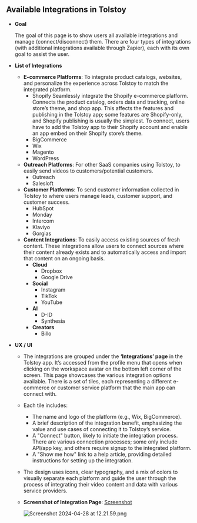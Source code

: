 ## Available Integrations in Tolstoy

- **Goal**

  The goal of this page is to show users all available integrations and manage (connect/disconnect) them. There are four types of integrations (with additional integrations available through Zapier), each with its own goal to assist the user.

- **List of Integrations**
  - **E-commerce Platforms**: To integrate product catalogs, websites, and personalize the experience across Tolstoy to match the integrated platform.
    - Shopify
      Seamlessly integrate the Shopify e-commerce platform. Connects the product catalog, orders data and tracking, online store’s theme, and shop app. This affects the features and publishing in the Tolstoy app; some features are Shopify-only, and Shopify publishing is usually the simplest. To connect, users have to add the Tolstoy app to their Shopify account and enable an app embed on their Shopify store’s theme.
    - BigCommerce
    - Wix
    - Magento
    - WordPress
  - **Outreach Platforms**: For other SaaS companies using Tolstoy, to easily send videos to customers/potential customers.
    - Outreach
    - Salesloft
  - **Customer Platforms**: To send customer information collected in Tolstoy to where users manage leads, customer support, and customer success.
    - HubSpot
    - Monday
    - Intercom
    - Klaviyo
    - Gorgias
  - **Content Integrations**: To easily access existing sources of fresh content. These integrations allow users to connect sources where their content already exists and to automatically access and import that content on an ongoing basis.
    - **Cloud**
      - Dropbox
      - Google Drive
    - **Social**
      - Instagram
      - TikTok
      - YouTube
    - **AI**
      - D-ID
      - Synthesia
    - **Creators**
      - Billo

- **UX / UI**
  - The integrations are grouped under the **‘Integrations’ page** in the Tolstoy app. It’s accessed from the profile menu that opens when clicking on the workspace avatar on the bottom left corner of the screen. This page showcases the various integration options available. There is a set of tiles, each representing a different e-commerce or customer service platform that the main app can connect with.
  - Each tile includes:
    - The name and logo of the platform (e.g., Wix, BigCommerce).
    - A brief description of the integration benefit, emphasizing the value and use cases of connecting it to Tolstoy’s service.
    - A "Connect" button, likely to initiate the integration process. There are various connection processes; some only include API/app key, and others require signup to the integrated platform.
    - A "Show me how" link to a help article, providing detailed instructions for setting up the integration.
  - The design uses icons, clear typography, and a mix of colors to visually separate each platform and guide the user through the process of integrating their video content and data with various service providers.

  - **Screenshot of Integration Page**: [Screenshot](https://app.gotolstoy.com/integrations)

    ![Screenshot 2024-04-28 at 12.21.59.png](https://prod-files-secure.s3.us-west-2.amazonaws.com/0548034f-b37a-4e7d-8430-4cbbccc72b60/cf7c443e-2dfc-4425-bea4-1000c2fc47f2/Screenshot_2024-04-28_at_12.21.59.png)


